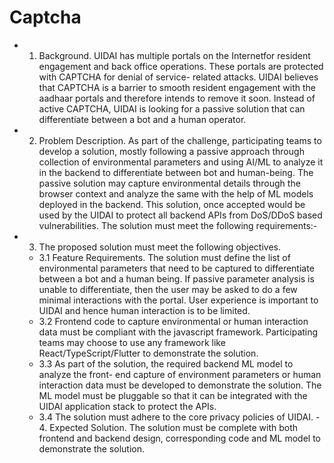 # Captcha

- 1. Background. UIDAI has multiple portals on the Internetfor resident engagement and back office operations. These portals are protected with CAPTCHA for denial of service- related attacks. UIDAI believes that CAPTCHA is a barrier to smooth resident engagement with the aadhaar portals and therefore intends to remove it soon. Instead of active CAPTCHA, UIDAI is looking for a passive solution that can differentiate between a bot and a human operator.
- 2. Problem Description. As part of the challenge, participating teams to develop a solution, mostly following a passive approach through collection of environmental parameters and using AI/ML to analyze it in the backend to differentiate between bot and human-being. The passive solution may capture environmental details through the browser context and analyze the same with the help of ML models deployed in the backend. This solution, once accepted would be used by the UIDAI to protect all backend APIs from DoS/DDoS based vulnerabilities. The solution must meet the following requirements:-
- 3. The proposed solution must meet the following objectives.
  - 3.1 Feature Requirements. The solution must define the list of environmental parameters that need to be captured to differentiate between a bot and a human being. If passive parameter analysis is unable to differentiate, then the user may be asked to do a few minimal interactions with the portal. User experience is important to UIDAI and hence human interaction is to be limited.
  - 3.2 Frontend code to capture environmental or human interaction data must be compliant with the javascript framework. Participating teams may choose to use any framework like React/TypeScript/Flutter to demonstrate the solution.
  - 3.3 As part of the solution, the required backend ML model to analyze the front- end capture of environment parameters or human interaction data must be developed to demonstrate the solution. The ML model must be pluggable so that it can be integrated with the UIDAI application stack to protect the APIs.
  - 3.4 The solution must adhere to the core privacy policies of UIDAI. - 4. Expected Solution. The solution must be complete with both frontend and backend design, corresponding code and ML model to demonstrate the solution.
